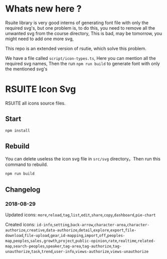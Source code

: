 # Whats new here ?
Rsuite library is very good interns of generating font file with only the required svg's, but one problem is, to do this, you need to remove all the unwanted svg from the course directory, This is bad, may be tomorrow, you might need to add one more svg, 

This repo is an extended version of rsutie, which solve this problem. 

We have a file called `script/icon-types.ts`, Here you can mention all the required svg names, Then the run `npm run build` to generate font with only the mentioned svg's
# RSUITE Icon Svg
RSUITE all icons source files.

## Start
```bash
npm install
```

## Rebuild
You can delete useless the icon svg file in `src/svg` directory。Then run this command to rebuild.
```bash
npm run build
```

## Changelog

### 2018-08-29

Updated icons: `more`,`reload`,`tag`,`list`,`edit`,`share`,`copy`,`dashboard`,`pie-chart`

Created icons: `id-info`,`setting`,`back-arrow`,`character-area`,`character-authorize`,`creative`,`data-authorize`,`detail`,`explore`,`export`,`file-download`,`file-upload`,`gear`,`id-mapping`,`import`,`off`,`peoples-map`,`peoples`,`sales,growth`,`project`,`public-opinion`,`rate`,`realtime`,`related-map`,`search-peoples`,`speaker`,`tag-area`,`tag-authorize`,`tag-unauthorize`,`task`,`trend`,`user-info`,`views-authorize`,`views-unauthorize`
